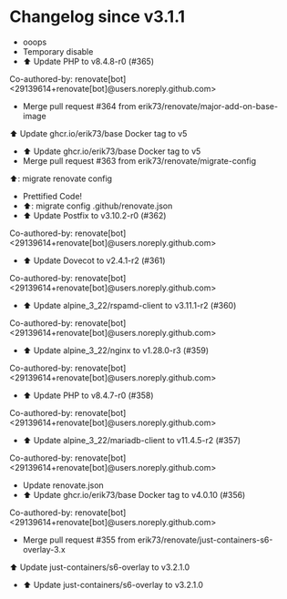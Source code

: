 # Changelog since v3.1.1
- ooops 
- Temporary disable 
- ⬆️ Update PHP to v8.4.8-r0 (#365)

Co-authored-by: renovate[bot] <29139614+renovate[bot]@users.noreply.github.com> 
- Merge pull request #364 from erik73/renovate/major-add-on-base-image

⬆️ Update ghcr.io/erik73/base Docker tag to v5 
- ⬆️ Update ghcr.io/erik73/base Docker tag to v5 
- Merge pull request #363 from erik73/renovate/migrate-config

⬆️: migrate renovate config 
- Prettified Code! 
- ⬆️: migrate config .github/renovate.json 
- ⬆️ Update Postfix to v3.10.2-r0 (#362)

Co-authored-by: renovate[bot] <29139614+renovate[bot]@users.noreply.github.com> 
- ⬆️ Update Dovecot to v2.4.1-r2 (#361)

Co-authored-by: renovate[bot] <29139614+renovate[bot]@users.noreply.github.com> 
- ⬆️ Update alpine_3_22/rspamd-client to v3.11.1-r2 (#360)

Co-authored-by: renovate[bot] <29139614+renovate[bot]@users.noreply.github.com> 
- ⬆️ Update alpine_3_22/nginx to v1.28.0-r3 (#359)

Co-authored-by: renovate[bot] <29139614+renovate[bot]@users.noreply.github.com> 
- ⬆️ Update PHP to v8.4.7-r0 (#358)

Co-authored-by: renovate[bot] <29139614+renovate[bot]@users.noreply.github.com> 
- ⬆️ Update alpine_3_22/mariadb-client to v11.4.5-r2 (#357)

Co-authored-by: renovate[bot] <29139614+renovate[bot]@users.noreply.github.com> 
- Update renovate.json 
- ⬆️ Update ghcr.io/erik73/base Docker tag to v4.0.10 (#356)

Co-authored-by: renovate[bot] <29139614+renovate[bot]@users.noreply.github.com> 
- Merge pull request #355 from erik73/renovate/just-containers-s6-overlay-3.x

⬆️ Update just-containers/s6-overlay to v3.2.1.0 
- ⬆️ Update just-containers/s6-overlay to v3.2.1.0 
